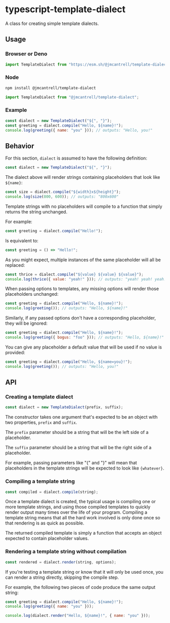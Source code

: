# typescript-template-dialect

A class for creating simple template dialects.

## Usage

### Browser or Deno

```js
import TemplateDialect from "https://esm.sh/@jmcantrell/template-dialect";
```

### Node

```bash
npm install @jmcantrell/template-dialect
```

```js
import TemplateDialect from "@jmcantrell/template-dialect";
```

### Example

```js
const dialect = new TemplateDialect("${", "}");
const greeting = dialect.compile("Hello, ${name}!");
console.log(greeting({ name: "you" })); // outputs: "Hello, you!"
```

## Behavior

For this section, `dialect` is assumed to have the following
definition:

```js
const dialect = new TemplateDialect("${", "}");
```

The dialect above will render strings containing placeholders that
look like `${name}`:

```js
const size = dialect.compile("${width}x${height}");
console.log(size(800, 600)); // outputs: "800x600"
```

Template strings with no placeholders will compile to a function that
simply returns the string unchanged.

For example:

```js
const greeting = dialect.compile("Hello!");
```

Is equivalent to:

```js
const greeting = () => "Hello!";
```

As you might expect, multiple instances of the same placeholder will
all be replaced:

```js
const thrice = dialect.compile("${value} ${value} ${value}");
console.log(thrice({ value: "yeah!" })); // outputs: "yeah! yeah! yeah!"
```

When passing options to templates, any missing options will render
those placeholders unchanged:

```js
const greeting = dialect.compile("Hello, ${name}!");
console.log(greeting()); // outputs: "Hello, ${name}!"
```

Similarly, if any passed options don't have a corresponding
placeholder, they will be ignored:

```js
const greeting = dialect.compile("Hello, ${name}!");
console.log(greeting({ bogus: "foo" })); // outputs: "Hello, ${name}!"
```

You can give any placeholder a default value that will be used if no
value is provided:

```js
const greeting = dialect.compile("Hello, ${name=you}!");
console.log(greeting()); // outputs: "Hello, you!"
```

## API

### Creating a template dialect

```js
const dialect = new TemplateDialect(prefix, suffix);
```

The constructor takes one argument that's expected to be an object
with two properties, `prefix` and `suffix`.

The `prefix` parameter should be a string that will be the left side
of a placeholder.

The `suffix` parameter should be a string that will be the right side
of a placeholder.

For example, passing parameters like "{" and "}" will mean that
placeholders in the template strings will be expected to look like
`{whatever}`.

### Compiling a template string

```js
const compiled = dialect.compile(string);
```

Once a template dialect is created, the typical usage is compiling one
or more template strings, and using those compiled templates to
quickly render output many times over the life of your program.
Compiling a template string means that all the hard work involved is
only done once so that rendering is as quick as possible.

The returned compiled template is simply a function that accepts an
object expected to contain placeholder values.

### Rendering a template string without compilation

```js
const rendered = dialect.render(string, options);
```

If you're testing a template string or know that it will only be used
once, you can render a string directly, skipping the compile step.

For example, the following two pieces of code produce the same output
string:

```js
const greeting = dialect.compile("Hello, ${name}!");
console.log(greeting({ name: "you" }));
```

```js
console.log(dialect.render("Hello, ${name}!", { name: "you" }));
```
